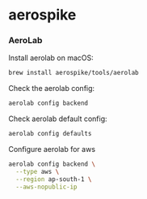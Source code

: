 # aerospike

### AeroLab

Install aerolab on macOS:
```bash
brew install aerospike/tools/aerolab
```

Check the aerolab config:
```bash
aerolab config backend
```

Check aerolab default config:
```bash
aerolab config defaults
```

Configure aerolab for aws
```bash
aerolab config backend \
  --type aws \
  --region ap-south-1 \
  --aws-nopublic-ip
```
